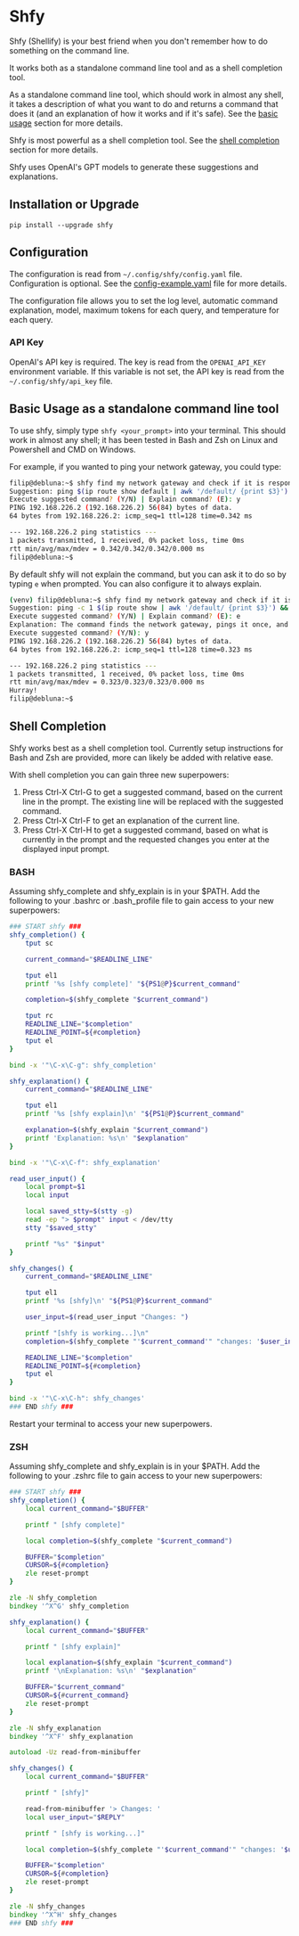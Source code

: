 # Shfy
Shfy (Shellify) is your best friend when you don't remember how to do something on the command line. 

It works both as a standalone command line tool and as a shell completion tool.

As a standalone command line tool, which should work in almost any shell, it takes a description of what you want to do and returns a command that does it (and an explanation of how it works and if it's safe). See the [basic usage](#basic-usage-as-a-standalone-command-line-tool) section for more details.

Shfy is most powerful as a shell completion tool. See the [shell completion](#shell-completion) section for more details.

Shfy uses OpenAI's GPT models to generate these suggestions and explanations.

## Installation or Upgrade
`pip install --upgrade shfy`

## Configuration
The configuration is read from `~/.config/shfy/config.yaml` file. Configuration is optional. See the [config-example.yaml](resources/config-example.yaml) file for more details.

The configuration file allows you to set the log level, automatic command explanation, model, maximum tokens for each query, and temperature for each query.

### API Key
OpenAI's API key is required. 
The key is read from the `OPENAI_API_KEY` environment variable. If this variable is not set, the API key is read from the `~/.config/shfy/api_key` file.

## Basic Usage as a standalone command line tool
To use shfy, simply type `shfy <your_prompt>` into your terminal. This should work in almost any shell; it has been tested in Bash and Zsh on Linux and Powershell and CMD on Windows.

For example, if you wanted to ping your network gateway, you could type:

```bash
filip@debluna:~$ shfy find my network gateway and check if it is responding
Suggestion: ping $(ip route show default | awk '/default/ {print $3}') -c 1
Execute suggested command? (Y/N) | Explain command? (E): y
PING 192.168.226.2 (192.168.226.2) 56(84) bytes of data.
64 bytes from 192.168.226.2: icmp_seq=1 ttl=128 time=0.342 ms

--- 192.168.226.2 ping statistics ---
1 packets transmitted, 1 received, 0% packet loss, time 0ms
rtt min/avg/max/mdev = 0.342/0.342/0.342/0.000 ms
filip@debluna:~$

```
By default shfy will not explain the command, but you can ask it to do so by typing `e` when prompted. You can also configure it to always explain.

```bash
(venv) filip@debluna:~$ shfy find my network gateway and check if it is responding. Say Hurray! if it is, and something is not right when it is not
Suggestion: ping -c 1 $(ip route show | awk '/default/ {print $3}') && echo "Hurray!" || echo "Something is not right"
Execute suggested command? (Y/N) | Explain command? (E): e
Explanation: The command finds the network gateway, pings it once, and outputs "Hurray!" if it responds, and "Something is not right" if it does not. It is safe to use. Task fulfilled.
Execute suggested command? (Y/N): y
PING 192.168.226.2 (192.168.226.2) 56(84) bytes of data.
64 bytes from 192.168.226.2: icmp_seq=1 ttl=128 time=0.323 ms

--- 192.168.226.2 ping statistics ---
1 packets transmitted, 1 received, 0% packet loss, time 0ms
rtt min/avg/max/mdev = 0.323/0.323/0.323/0.000 ms
Hurray!
filip@debluna:~$
```

## Shell Completion
Shfy works best as a shell completion tool. Currently setup instructions for Bash and Zsh are provided, more can likely be added with relative ease.

With shell completion you can gain three new superpowers:
1. Press Ctrl-X Ctrl-G to get a suggested command, based on the current line in the prompt. The existing line will be replaced with the suggested command.
2. Press Ctrl-X Ctrl-F to get an explanation of the current line.
3. Press Ctrl-X Ctrl-H to get a suggested command, based on what is currently in the prompt and the requested changes you enter at the displayed input prompt.

### BASH
Assuming shfy_complete and shfy_explain is in your $PATH. Add the following to your .bashrc or .bash_profile file to gain access to your new superpowers:
```bash
### START shfy ###
shfy_completion() {
    tput sc

    current_command="$READLINE_LINE"

    tput el1
    printf '%s [shfy complete]' "${PS1@P}$current_command"

    completion=$(shfy_complete "$current_command")

    tput rc
    READLINE_LINE="$completion"
    READLINE_POINT=${#completion}
    tput el
}

bind -x '"\C-x\C-g": shfy_completion'

shfy_explanation() {
    current_command="$READLINE_LINE"

    tput el1
    printf '%s [shfy explain]\n' "${PS1@P}$current_command"

    explanation=$(shfy_explain "$current_command")
    printf 'Explanation: %s\n' "$explanation"
}

bind -x '"\C-x\C-f": shfy_explanation'

read_user_input() {
    local prompt=$1
    local input

    local saved_stty=$(stty -g)
    read -ep "> $prompt" input < /dev/tty
    stty "$saved_stty"

    printf "%s" "$input"
}

shfy_changes() {
    current_command="$READLINE_LINE"

    tput el1
    printf '%s [shfy]\n' "${PS1@P}$current_command"

    user_input=$(read_user_input "Changes: ")

    printf "[shfy is working...]\n"
    completion=$(shfy_complete "'$current_command'" "changes: '$user_input'")

    READLINE_LINE="$completion"
    READLINE_POINT=${#completion}
    tput el
}

bind -x '"\C-x\C-h": shfy_changes'
### END shfy ###
```
Restart your terminal to access your new superpowers.

### ZSH
Assuming shfy_complete and shfy_explain is in your $PATH. Add the following to your .zshrc file to gain access to your new superpowers:
```zsh
### START shfy ###
shfy_completion() {
    local current_command="$BUFFER"

    printf " [shfy complete]"

    local completion=$(shfy_complete "$current_command")

    BUFFER="$completion"
    CURSOR=${#completion}
    zle reset-prompt
}

zle -N shfy_completion
bindkey '^X^G' shfy_completion

shfy_explanation() {
    local current_command="$BUFFER"

    printf " [shfy explain]"

    local explanation=$(shfy_explain "$current_command")
    printf '\nExplanation: %s\n' "$explanation"

    BUFFER="$current_command"
    CURSOR=${#current_command}
    zle reset-prompt
}

zle -N shfy_explanation
bindkey '^X^F' shfy_explanation

autoload -Uz read-from-minibuffer

shfy_changes() {
    local current_command="$BUFFER"

    printf " [shfy]"

    read-from-minibuffer '> Changes: '
    local user_input="$REPLY"

    printf " [shfy is working...]"

    local completion=$(shfy_complete "'$current_command'" "changes: '$user_input'")

    BUFFER="$completion"
    CURSOR=${#completion}
    zle reset-prompt
}

zle -N shfy_changes
bindkey '^X^H' shfy_changes
### END shfy ###
```
